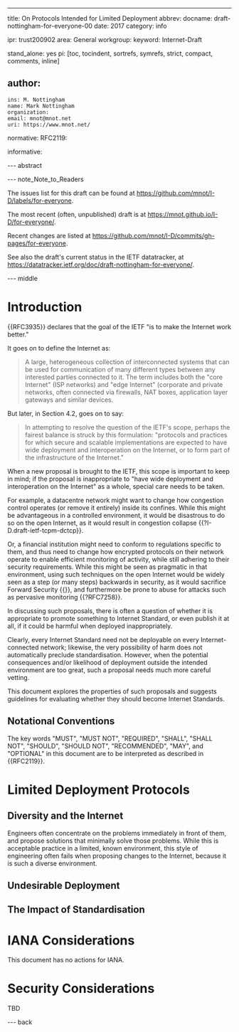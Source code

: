 ---
title: On Protocols Intended for Limited Deployment
abbrev:
docname: draft-nottingham-for-everyone-00
date: 2017
category: info

ipr: trust200902
area: General
workgroup: 
keyword: Internet-Draft

stand_alone: yes
pi: [toc, tocindent, sortrefs, symrefs, strict, compact, comments, inline]

author:
 -
    ins: M. Nottingham
    name: Mark Nottingham
    organization: 
    email: mnot@mnot.net
    uri: https://www.mnot.net/

normative:
  RFC2119:

informative:


--- abstract


--- note_Note_to_Readers

The issues list for this draft can be found at <https://github.com/mnot/I-D/labels/for-everyone>.

The most recent (often, unpublished) draft is at <https://mnot.github.io/I-D/for-everyone/>.

Recent changes are listed at <https://github.com/mnot/I-D/commits/gh-pages/for-everyone>.

See also the draft's current status in the IETF datatracker, at
<https://datatracker.ietf.org/doc/draft-nottingham-for-everyone/>.

--- middle

# Introduction

{{RFC3935}} declares that the goal of the IETF "is to make the Internet work better."

It goes on to define the Internet as:

> A large, heterogeneous collection of interconnected systems that can be used for communication of many different types between any interested parties connected to it. The term includes both the "core Internet" (ISP networks) and "edge Internet" (corporate and private networks, often connected via firewalls, NAT boxes, application layer gateways and similar devices.

But later, in Section 4.2, goes on to say:

> In attempting to resolve the question of the IETF's scope, perhaps the fairest balance is struck by this formulation: "protocols and practices for which secure and scalable implementations are expected to have wide deployment and interoperation on the Internet, or to form part of the infrastructure of the Internet."

When a new proposal is brought to the IETF, this scope is important to keep in mind; if the proposal is inappropriate to "have wide deployment and interoperation on the Internet" as a whole, special care needs to be taken.

For example, a datacentre network might want to change how congestion control operates (or remove it entirely) inside its confines. While this might be advantageous in a controlled environment, it would be disastrous to do so on the open Internet, as it would result in congestion collapse {{?I-D.draft-ietf-tcpm-dctcp}}. 

Or, a financial institution might need to conform to regulations specific to them, and thus need to change how encrypted protocols on their network operate to enable efficient monitoring of activity, while still adhering to their security requirements. While this might be seen as pragmatic in that environment, using such techniques on the open Internet would be widely seen as a step (or many steps) backwards in security, as it would sacrifice Forward Security {{}}, and furthermore be prone to abuse for attacks such as pervasive monitoring {{?RFC7258}}.

In discussing such proposals, there is often a question of whether it is appropriate to promote something to Internet Standard, or even publish it at all, if it could be harmful when deployed inappropriately.

Clearly, every Internet Standard need not be deployable on every Internet-connected network; likewise, the very possibility of harm does not automatically preclude standardisation. However, when the potential consequences and/or likelihood of deployment outside the intended environment are too great, such a proposal needs much more careful vetting.

This document explores the properties of such proposals and suggests guidelines for evaluating whether they should become Internet Standards.


## Notational Conventions

The key words "MUST", "MUST NOT", "REQUIRED", "SHALL", "SHALL NOT", "SHOULD", "SHOULD NOT",
"RECOMMENDED", "MAY", and "OPTIONAL" in this document are to be interpreted as described in
{{RFC2119}}.


# Limited Deployment Protocols




## Diversity and the Internet

Engineers often concentrate on the problems immediately in front of them, and propose solutions that minimally solve those problems. While this is acceptable practice in a limited, known environment, this style of engineering often fails when proposing changes to the Internet, because it is such a diverse environment.

## Undesirable Deployment

## The Impact of Standardisation



# IANA Considerations

This document has no actions for IANA.

# Security Considerations

TBD

--- back
